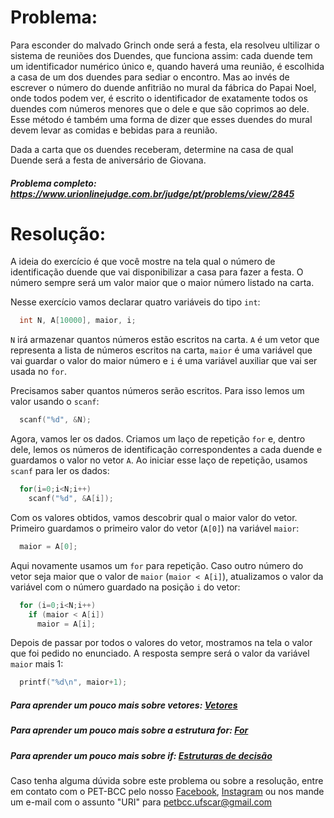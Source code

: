 # Problema:

Para esconder do malvado Grinch onde será a festa, ela resolveu ultilizar o sistema de reuniões dos Duendes, que funciona assim: cada duende tem um identificador numérico único e, quando haverá uma reunião, é escolhida a casa de um dos duendes para sediar o encontro. Mas ao invés de escrever o número do duende anfitrião no mural da fábrica do Papai Noel, onde todos podem ver, é escrito o identificador de exatamente todos os duendes com números menores que o dele e que são coprimos ao dele. Esse método é também uma forma de dizer que esses duendes do mural devem levar as comidas e bebidas para a reunião.

Dada a carta que os duendes receberam, determine na casa de qual Duende será a festa de aniversário de Giovana.

##### Problema completo: https://www.urionlinejudge.com.br/judge/pt/problems/view/2845

# Resolução:

A ideia do exercício é que você mostre na tela qual o número de identificação duende que vai disponibilizar a casa para fazer a festa. O número sempre será um valor maior que o maior número listado na carta.

Nesse exercício vamos declarar quatro variáveis do tipo `int`:
```c
  int N, A[10000], maior, i;
```
`N` irá armazenar quantos números estão escritos na carta. `A` é um vetor que representa a lista de números escritos na carta, `maior` é uma variável que vai guardar o valor do maior número e `i` é uma variável auxiliar que vai ser usada no `for`.

Precisamos saber quantos números serão escritos. Para isso lemos um valor usando o `scanf`:
```c
  scanf("%d", &N);
```
Agora, vamos ler os dados. Criamos um laço de repetição `for` e, dentro dele, lemos os números de identificação correspondentes a cada duende e guardamos o valor no vetor `A`. Ao iniciar esse laço de repetição, usamos `scanf` para ler os dados:
```c
  for(i=0;i<N;i++)
    scanf("%d", &A[i]);
```
Com os valores obtidos, vamos descobrir qual o maior valor do vetor. Primeiro guardamos o primeiro valor do vetor (`A[0]`) na variável `maior`:
```c
  maior = A[0];
```
Aqui novamente usamos um `for` para repetição. Caso outro número do vetor seja maior que o valor de `maior` (`maior < A[i]`), atualizamos o valor da variável com o número guardado na posição `i` do vetor:
```c
  for (i=0;i<N;i++)
    if (maior < A[i])
      maior = A[i];
```
Depois de passar por todos o valores do vetor, mostramos na tela o valor que foi pedido no enunciado. A resposta sempre será o valor da variável `maior` mais 1:
```c
  printf("%d\n", maior+1);
```

##### Para aprender um pouco mais sobre vetores: [Vetores](http://linguagemc.com.br/vetores-ou-arrays-em-linguagem-c/)
##### Para aprender um pouco mais sobre a estrutura for: [For](http://linguagemc.com.br/a-estrutura-de-repeticao-for-em-c/)
##### Para aprender um pouco mais sobre if: [Estruturas de decisão](http://linguagemc.com.br/estrutura-de-decisao-if-em-linguagem-c/)

Caso tenha alguma dúvida sobre este problema ou sobre a resolução, entre em contato com o PET-BCC pelo nosso
[Facebook](https://www.facebook.com/petbcc/),
[Instagram](https://www.instagram.com/petbcc.ufscar/)
ou nos mande um e-mail com o assunto "URI" para  petbcc.ufscar@gmail.com

